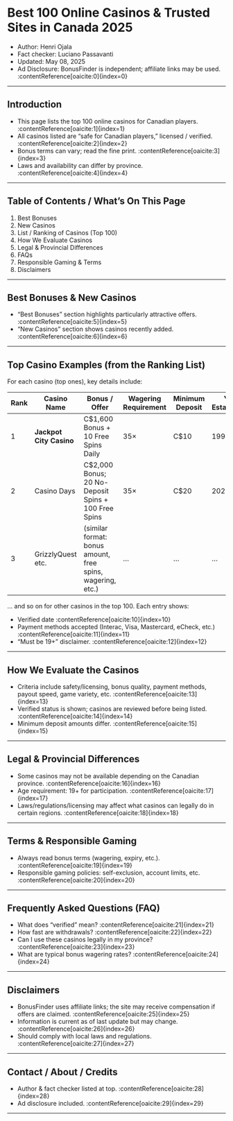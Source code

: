 # Best 100 Online Casinos & Trusted Sites in Canada 2025

* Author: Henri Ojala  
* Fact checker: Luciano Passavanti  
* Updated: May 08, 2025  
* Ad Disclosure: BonusFinder is independent; affiliate links may be used. :contentReference[oaicite:0]{index=0}

---

## Introduction

- This page lists the top 100 online casinos for Canadian players. :contentReference[oaicite:1]{index=1}  
- All casinos listed are “safe for Canadian players,” licensed / verified. :contentReference[oaicite:2]{index=2}  
- Bonus terms can vary; read the fine print. :contentReference[oaicite:3]{index=3}  
- Laws and availability can differ by province. :contentReference[oaicite:4]{index=4}  

---

## Table of Contents / What’s On This Page

1. Best Bonuses  
2. New Casinos  
3. List / Ranking of Casinos (Top 100)  
4. How We Evaluate Casinos  
5. Legal & Provincial Differences  
6. FAQs  
7. Responsible Gaming & Terms  
8. Disclaimers  

---

## Best Bonuses & New Casinos

- “Best Bonuses” section highlights particularly attractive offers. :contentReference[oaicite:5]{index=5}  
- “New Casinos” section shows casinos recently added. :contentReference[oaicite:6]{index=6}  

---

## Top Casino Examples (from the Ranking List)

For each casino (top ones), key details include:

| Rank | Casino Name | Bonus / Offer | Wagering Requirement | Minimum Deposit | Year Established | Payout Speed | Additional Notes / Verdict |
|---|---|---|---|---|---|---|---|
| 1 | **Jackpot City Casino** | C$1,600 Bonus + 10 Free Spins Daily | 35× | C$10 | 1998 | 48 hours | Long history; progressive Microgaming jackpots; must be 19+ for play. :contentReference[oaicite:7]{index=7} |
| 2 | Casino Days | C$2,000 Bonus; 20 No-Deposit Spins + 100 Free Spins | 35× | C$20 | 2020 | 48 hours | Daily bonus calendar; rotating offers; easy account creation. :contentReference[oaicite:8]{index=8} |
| 3 | GrizzlyQuest etc. | (similar format: bonus amount, free spins, wagering, etc.) | … | … | … | … | … :contentReference[oaicite:9]{index=9} |

… and so on for other casinos in the top 100. Each entry shows:

- Verified date :contentReference[oaicite:10]{index=10}  
- Payment methods accepted (Interac, Visa, Mastercard, eCheck, etc.) :contentReference[oaicite:11]{index=11}  
- “Must be 19+” disclaimer. :contentReference[oaicite:12]{index=12}  

---

## How We Evaluate the Casinos

- Criteria include safety/licensing, bonus quality, payment methods, payout speed, game variety, etc. :contentReference[oaicite:13]{index=13}  
- Verified status is shown; casinos are reviewed before being listed. :contentReference[oaicite:14]{index=14}  
- Minimum deposit amounts differ. :contentReference[oaicite:15]{index=15}  

---

## Legal & Provincial Differences

- Some casinos may not be available depending on the Canadian province. :contentReference[oaicite:16]{index=16}  
- Age requirement: 19+ for participation. :contentReference[oaicite:17]{index=17}  
- Laws/regulations/licensing may affect what casinos can legally do in certain regions. :contentReference[oaicite:18]{index=18}  

---

## Terms & Responsible Gaming

- Always read bonus terms (wagering, expiry, etc.). :contentReference[oaicite:19]{index=19}  
- Responsible gaming policies: self-exclusion, account limits, etc. :contentReference[oaicite:20]{index=20}  

---

## Frequently Asked Questions (FAQ)

- What does “verified” mean? :contentReference[oaicite:21]{index=21}  
- How fast are withdrawals? :contentReference[oaicite:22]{index=22}  
- Can I use these casinos legally in my province? :contentReference[oaicite:23]{index=23}  
- What are typical bonus wagering rates? :contentReference[oaicite:24]{index=24}  

---

## Disclaimers

- BonusFinder uses affiliate links; the site may receive compensation if offers are claimed. :contentReference[oaicite:25]{index=25}  
- Information is current as of last update but may change. :contentReference[oaicite:26]{index=26}  
- Should comply with local laws and regulations. :contentReference[oaicite:27]{index=27}  

---

## Contact / About / Credits

- Author & fact checker listed at top. :contentReference[oaicite:28]{index=28}  
- Ad disclosure included. :contentReference[oaicite:29]{index=29}  

---

